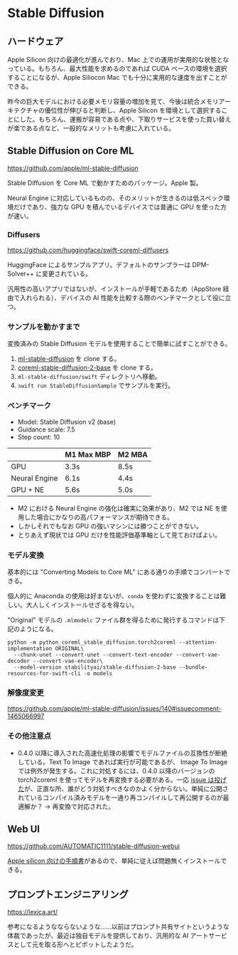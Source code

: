 # Stable Diffusion

## ハードウェア

Apple Silicon 向けの最適化が進んでおり、Mac 上での運用が実用的な状態となっている。もちろん、最大性能を求めるのであれば CUDA ベースの環境を選択することになるが、Apple Siliocon Mac でも十分に実用的な速度を出すことができる。

昨今の巨大モデルにおける必要メモリ容量の増加を見て、今後は統合メモリアーキテクチャの優位性が伸びると判断し、Apple Silicon を環境として選択することにした。もちろん、運搬が容易である点や、下取りサービスを使った買い替えが楽である点など、一般的なメリットも考慮に入れている。

## Stable Diffusion on Core ML

https://github.com/apple/ml-stable-diffusion

Stable Diffusion を Core ML で動かすためのパッケージ。Apple 製。

Neural Engine に対応しているものの、そのメリットが生きるのは低スペック環境だけであり、強力な GPU を積んでいるデバイスでは普通に GPU を使った方が速い。

### Diffusers

https://github.com/huggingface/swift-coreml-diffusers

HuggingFace によるサンプルアプリ。デフォルトのサンプラーは DPM-Solver++ に変更されている。

汎用性の高いアプリではないが、インストールが手軽であるため（AppStore 経由で入れられる）、デバイスの AI 性能を比較する際のベンチマークとして役に立つ。

### サンプルを動かすまで

変換済みの Stable Diffusion モデルを使用することで簡単に試すことができる。

1. [ml-stable-diffusion](https://github.com/apple/ml-stable-diffusion) を clone する。
2. [coreml-stable-diffusion-2-base](https://huggingface.co/apple/coreml-stable-diffusion-2-base) を clone する。
3. `ml-stable-diffusion/swift` ディレクトリへ移動。
4. `swift run StableDiffusionSample` でサンプルを実行。

### ベンチマーク

- Model: Stable Diffusion v2 (base)
- Guidance scale: 7.5
- Step count: 10

|               | M1 Max MBP | M2 MBA |
| ------------- | ---------- | ------ |
| GPU           |       3.3s |   8.5s |
| Neural Engine |       6.1s |   4.4s |
| GPU + NE      |       5.6s |   5.0s |

- M2 における Neural Engine の強化は確実に効果があり、M2 では NE を使用した場合にかなりの高パフォーマンスが期待できる。
- しかしそれでもなお GPU の強いマシンには勝つことができない。
- とりあえず現状では GPU だけを性能評価基準軸として見ておけばよい。

### モデル変換

基本的には "Converting Models to Core ML" にある通りの手順でコンバートできる。

個人的に Anaconda の使用は好まないが、`conda` を使わずに変換することは難しい。大人しくインストールせざるを得ない。

"Original" モデルの `.mlmodelc` ファイル群を得るために発行するコマンドは下記のようになる。

```
python -m python_coreml_stable_diffusion.torch2coreml --attention-implementation ORIGINAL\
  --chunk-unet --convert-unet --convert-text-encoder --convert-vae-decoder --convert-vae-encoder\
  --model-version stabilityai/stable-diffusion-2-base --bundle-resources-for-swift-cli -o models
```

### 解像度変更

https://github.com/apple/ml-stable-diffusion/issues/140#issuecomment-1465066997

### その他注意点

- 0.4.0 以降に導入された高速化処理の影響でモデルファイルの互換性が断絶している。Text To Image であれば実行が可能であるが、 Image To Image では例外が発生する。これに対処するには、0.4.0 以降のバージョンの torch2coreml を使ってモデルを再変換する必要がある。一応 [issue は投げた](https://github.com/apple/ml-stable-diffusion/issues/176)が、正直な所、誰がどう対処すべきなのかよく分からない。単純に公開されているコンパイル済みモデルを一通り再コンパイルして再公開するのが最適解か？ → 再変換で対応された。

## Web UI

https://github.com/AUTOMATIC1111/stable-diffusion-webui

[Apple silicon 向けの手順書](https://github.com/AUTOMATIC1111/stable-diffusion-webui/wiki/Installation-on-Apple-Silicon)があるので、単純に従えば問題無くインストールできる。

## プロンプトエンジニアリング

https://lexica.art/

参考になるようなならないような……以前はプロンプト共有サイトというような体裁であったが、最近は独自モデルを提供しており、汎用的な AI アートサービスとして元を取る形へとピボットしたようだ。
